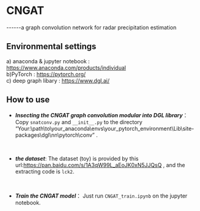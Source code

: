 CNGAT
=========
------a graph convolution network for radar precipitation estimation
<br>
## Environmental settings
a) anaconda & jupyter notebook : https://www.anaconda.com/products/individual
<br>
b)PyTorch : https://pytorch.org/
<br>
c) deep graph libary : https://www.dgl.ai/
<br>
## How to use

* ***Insecting the CNGAT graph convolution modular into DGL library***： Copy `snatconv.py` and `__init__.py` to the directory “Your:\path\to\your_anaconda\envs\your_pytorch_environment\Lib\site-packages\dgl\nn\pytorch\conv” .

<br>

* ***the dataset***: The dataset (toy) is provided by this url:https://pan.baidu.com/s/1A3qW99L_aEoJK0xN5JJQsQ , and the extracting code is `lck2`.

<br>

* ***Train the CNGAT model***： Just run `CNGAT_train.ipynb` on the jupyter notebook.
